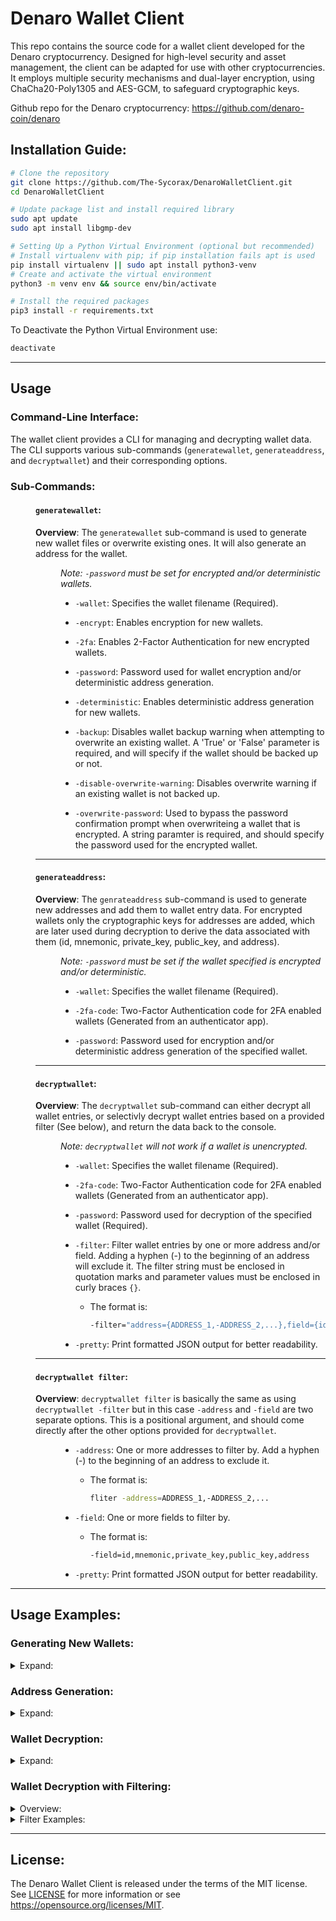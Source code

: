 # Denaro Wallet Client
This repo contains the source code for a wallet client developed for the Denaro cryptocurrency. Designed for high-level security and asset management, the client can be adapted for use with other cryptocurrencies. It employs multiple security mechanisms and dual-layer encryption, using ChaCha20-Poly1305 and AES-GCM, to safeguard cryptographic keys.

Github repo for the Denaro cryptocurrency: https://github.com/denaro-coin/denaro

## Installation Guide:
```bash
# Clone the repository
git clone https://github.com/The-Sycorax/DenaroWalletClient.git
cd DenaroWalletClient

# Update package list and install required library
sudo apt update
sudo apt install libgmp-dev

# Setting Up a Python Virtual Environment (optional but recommended)
# Install virtualenv with pip; if pip installation fails apt is used
pip install virtualenv || sudo apt install python3-venv
# Create and activate the virtual environment
python3 -m venv env && source env/bin/activate 

# Install the required packages
pip3 install -r requirements.txt
```

To Deactivate the Python Virtual Environment use:
```bash
deactivate
```
------------
## Usage
### Command-Line Interface:

The wallet client provides a CLI for managing and decrypting wallet data. 
The CLI supports various sub-commands (`generatewallet`, `generateaddress`, and `decryptwallet`) and their corresponding options.

### Sub-Commands:
<dl><dd>

#### `generatewallet`:
**Overview**: The `generatewallet` sub-command is used to generate new wallet files or overwrite existing ones. It will also generate an address for the wallet.
<dl><dd>
    
*Note: `-password` must be set for encrypted and/or deterministic wallets.*
* `-wallet`: Specifies the wallet filename (Required).
  
* `-encrypt`: Enables encryption for new wallets.
  
* `-2fa`: Enables 2-Factor Authentication for new encrypted wallets.
  
* `-password`: Password used for wallet encryption and/or deterministic address generation.
  
* `-deterministic`: Enables deterministic address generation for new wallets.
  
* `-backup`: Disables wallet backup warning when attempting to overwrite an existing wallet. A 'True' or 'False' parameter is required, and will specify if the wallet should be backed up or not.
  
* `-disable-overwrite-warning`: Disables overwrite warning if an existing wallet is not backed up.
  
* `-overwrite-password`: Used to bypass the password confirmation prompt when overwriteing a wallet that is encrypted. A string paramter is required, and should specify the password used for the encrypted wallet.
</dd></dl>

---

#### `generateaddress`:
**Overview**: The `genrateaddress` sub-command is used to generate new addresses and add them to wallet entry data. For encrypted wallets only the cryptographic keys for addresses are added, which are later used during decryption to derive the data associated with them (id, mnemonic, private_key, public_key, and address).
<dl><dd>

*Note: `-password` must be set if the wallet specified is encrypted and/or deterministic.*
* `-wallet`: Specifies the wallet filename (Required).
  
* `-2fa-code`: Two-Factor Authentication code for 2FA enabled wallets (Generated from an authenticator app).
  
* `-password`: Password used for encryption and/or deterministic address generation of the specified wallet.
</dd></dl>

---

#### `decryptwallet`:
**Overview**: The `decryptwallet` sub-command can either decrypt all wallet entries, or selectivly decrypt wallet entries based on a provided filter (See below), and return the data back to the console.  
<dl><dd>

*Note: `decryptwallet` will not work if a wallet is unencrypted.*
* `-wallet`: Specifies the wallet filename (Required).
  
* `-2fa-code`: Two-Factor Authentication code for 2FA enabled wallets (Generated from an authenticator app).
  
* `-password`: Password used for decryption of the specified wallet (Required).
  
* `-filter`: Filter wallet entries by one or more address and/or field. Adding a hyphen (-) to the beginning of an address will exclude it. The filter string must be enclosed in quotation marks and parameter values must be enclosed in curly braces `{}`. 
  * The format is: 
    ```bash 
    -filter="address={ADDRESS_1,-ADDRESS_2,...},field={id,mnemonic,private_key,public_key,address}"
    ```

* `-pretty`: Print formatted JSON output for better readability.
</dd></dl>

---

#### `decryptwallet filter`:
**Overview**: `decryptwallet filter` is basically the same as using `decryptwallet -filter` but in this case `-address` and `-field` are two separate options. This is a positional argument, and should come directly after the other options provided for `decryptwallet`.
<dl><dd>

* `-address`: One or more addresses to filter by. Add a hyphen (-) to the beginning of an address to exclude it. 
    * The format is: 
        ```bash
        fliter -address=ADDRESS_1,-ADDRESS_2,...
        ```
  
* `-field`: One or more fields to filter by. 
    * The format is: 
        ```bash
        -field=id,mnemonic,private_key,public_key,address
        ```
  
* `-pretty`: Print formatted JSON output for better readability.
</dd></dl>

</dl></dd>

------------

## Usage Examples:

### Generating New Wallets:
<details>
<dl><dd>
*Note: The wallet filename does not require a .json extension to be added as it is entirely optional. The script will add the extension to the filename by default if not present.*
</dd><dd>

*If the wallet specified already exists the user will be prompted with a standard warning and asked if they want to backup the existing wallet. If the user chooses not to back up an existing wallet, then they will be prompted with an additional warning and asked to confirm the overwrite of the existing wallet. When overwriting an encrypted wallet, the password associated with the wallet is required, and the user will be prompted to type it in. The user can choose to bypass one or more of these prompts with the use of `-backup`, `-disable-overwrite-warning`, or `-overwrite-password` (Refer to [generatewallet](#generatewallet) options for details).*
</dd></dl>

<summary>Expand:</summary>

* Generates an un-encrypted, non-deterministic wallet:
    ```bash
    python3 wallet_client.py generatewallet -wallet=wallet.json
    ```
* Generates an encrypted, non-deterministic wallet:
    ```bash
    python3 wallet_client.py generatewallet -encrypt -wallet=wallet.json -password=MySecurePassword
    ```
* Generates a deterministic wallet:
    ```bash
    python3 wallet_client.py generatewallet -deterministic -wallet=wallet.json -password=MySecurePassword
    ```
* Generates an encrypted, deterministic wallet, with 2-Factor Authentication:
    ```bash
    python3 wallet_client.py generatewallet -encrypt -deterministic -2fa -wallet=wallet.json -password=MySecurePassword
    ```
* Creates a back up of an existing encrypted wallet and overwrites it with an un-encrypted, deterministic wallet, while skipping various prompts: 
    ```bash
    python3 wallet_client.py generatewallet -wallet=wallet.json -deterministic -backup=True -disable-overwrite-warning -overwrite-password=MySecurePassword
    ```
</details>

### Address Generation:
<details>
<summary>Expand:</summary>

* Generates an address for a wallet that is un-encrypted and/or non-deterministic:
    ```bash
    python3 wallet_client.py generateaddress -wallet=wallet.json
    ```
* Generates an address for a wallet that is encrypted and/or deterministic:
    ```bash
    python3 wallet_client.py generateaddress -wallet=wallet.json -password=MySecurePassword
    ```
</details>

### Wallet Decryption:
<details>
<summary>Expand:</summary>

* Decrypts an entire wallet:
    ```bash
    python3 wallet_client.py decryptwallet -wallet=wallet.json -password=MySecurePassword
    ```
</details>

### Wallet Decryption with Filtering:
<details>
<summary>Overview:</summary>

* *To exclude specific addresses from the filtered results a hyphen `-` can be added before the specified address.*
* *One or more addresses can be specified.*
* *Addresses will only be filtered if they are apart of the wallet that is being decrypted.*
* *If one or more fields are not specified then all fields are included in the filtered results (id, 
mnemonic, private_key, public_key, and address).*
* *When it comes to filtering wallet entries, there is no difference if the `-filter` option is used over of the `filter` positional argument et vice versa. The results will be always be the same.*
* *Various filtering combinations can be used.*
</details>
<details>
<summary>Filter Examples:</summary>

<dl>
<dd>
To get an idea of how filtering works, below are a few examples.

*Note: The following addresses are used only for these examples and you should use your own.*

<details>
<summary>Retrieves all of the data associated for 'DuxRWZXZSeuWGmjTJ99GH5Yj5ri4kVy55MGFAL74wZcW4'.</summary>
  
```bash
python3 wallet_client.py decryptwallet -wallet=wallet.json -password=MySecurePassword -filter="address={DuxRWZXZSeuWGmjTJ99GH5Yj5ri4kVy55MGFAL74wZcW4}"
```
</details>
<details>
<summary>Excludes 'DuxRWZXZSeuWGmjTJ99GH5Yj5ri4kVy55MGFAL74wZcW4' from the results, and will only retrieve the data associated with the rest of the wallet entries if any:</summary>
  
```bash
python3 wallet_client.py decryptwallet -wallet=wallet.json -password=MySecurePassword -filter="address={-DuxRWZXZSeuWGmjTJ99GH5Yj5ri4kVy55MGFAL74wZcW4}"
```
</details>
<details>
<summary>Excludes 'DwpnwDyCTEXP4q7fLRzo4vwQvGoGuDKxikpCHB9BwSiMA' from the results, and will retrieve only the 'mnemonic' associated with the rest of the wallet entries if any:</summary>

```bash
python3 wallet_client.py decryptwallet -wallet=wallet.json -password=MySecurePassword filter -address=-DwpnwDyCTEXP4q7fLRzo4vwQvGoGuDKxikpCHB9BwSiMA -field=mnemonic
```
</details>
<details>
<summary>Retrieves all of the data associated for 'DuxRWZXZSeuWGmjTJ99GH5Yj5ri4kVy55MGFAL74wZcW4' and 'DwpnwDyCTEXP4q7fLRzo4vwQvGoGuDKxikpCHB9BwSiMA':</summary>

```bash
python3 wallet_client.py decryptwallet -wallet=wallet.json -password=MySecurePassword -filter="address={DuxRWZXZSeuWGmjTJ99GH5Yj5ri4kVy55MGFAL74wZcW4,DwpnwDyCTEXP4q7fLRzo4vwQvGoGuDKxikpCHB9BwSiMA}"
```
</details>
<details>
<summary>Retrieves only the 'private_key' and 'public_key' associated with 'DuxRWZXZSeuWGmjTJ99GH5Yj5ri4kVy55MGFAL74wZcW4' and 'DwpnwDyCTEXP4q7fLRzo4vwQvGoGuDKxikpCHB9BwSiMA':</summary>
  
```bash
python3 wallet_client.py decryptwallet -wallet=wallet.json -password=MySecurePassword -filter="address={DuxRWZXZSeuWGmjTJ99GH5Yj5ri4kVy55MGFAL74wZcW4,DwpnwDyCTEXP4q7fLRzo4vwQvGoGuDKxikpCHB9BwSiMA},field={private_key,public_key}"
```
</details>
<details>
<summary>Excludes 'DuxRWZXZSeuWGmjTJ99GH5Yj5ri4kVy55MGFAL74wZcW4' and 'DwpnwDyCTEXP4q7fLRzo4vwQvGoGuDKxikpCHB9BwSiMA' from the results, and will retrieve only the 'public_key' and `id` associated with the rest of the wallet entries if any:</summary>

```bash
python3 wallet_client.py decryptwallet -wallet=wallet.json -password=MySecurePassword filter -address=-DuxRWZXZSeuWGmjTJ99GH5Yj5ri4kVy55MGFAL74wZcW4,-DwpnwDyCTEXP4q7fLRzo4vwQvGoGuDKxikpCHB9BwSiMA -field=public_key,id
```
</details>
<details>
<summary>Retrieve only the 'address' associated with all wallet entries:</summary>
  
```bash
python3 wallet_client.py decryptwallet -wallet=wallet.json -password=MySecurePassword filter -field=address
```
</details>
</dd>
</dl>
</details>

------------

## License:
The Denaro Wallet Client is released under the terms of the MIT license. See [LICENSE](LICENSE) for more
information or see https://opensource.org/licenses/MIT.
